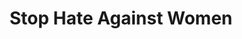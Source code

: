 ---
title: Stop Hate Against Women
ref: share15
fbCover: /frontend/img/share/15/fb.png
layout: share
---